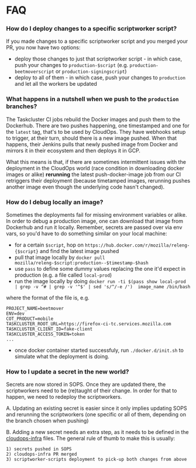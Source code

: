 # FAQ

### How do I deploy changes to a specific scriptworker script?

If you made changes to a specific scriptworker script and you merged your PR, you now have
two options:

* deploy those changes to just that scriptworker script - in which case, push your changes to `production-$script` (e.g.
`production-beetmoverscript` or `production-signingscript`)
* deploy to all of them - in which case, push your changes to `production` and let all the workers be updated

### What happens in a nutshell when we push to the `production` branches?

The Taskcluster CI jobs rebuild the Docker images and push them to the Dockerhub. There are
two pushes happening, one timestamped and one for the `latest` tag, that's to be used
by CloudOps. They have webhooks setup to trigger, at their turn, should there is a new
image pushed. When that happens, their Jenkins pulls that newly pushed image from Docker
and mirrors it in their ecosystem and then deploys it in GCP.

What this means is that, if there are sometimes intermittent issues with the
deployment in the CloudOps world (race condition in downloading docker images or alike)
**rerunning** the latest push-docker-image job from our CI retriggers their deployment
(because timetamped images, rerunning pushes another image even though the underlying
code hasn't changed).

### How do I debug locally an image?

Sometimes the deployments fail for missing environment variables or alike. In order
to debug a production image, one can download that image from Dockerhub and run
it locally. Remember, secrets are passed over via env vars, so you'd have to do something similar
on your local machine:

* for a certain `$script`, hop on `https://hub.docker.com/r/mozilla/releng-{$script}` and
find the latest image pushed
* pull that image locally by `docker pull mozilla/releng-$script:production--$timestamp-$hash`
* use `pass` to define some dummy values replacing the one it'd expect in production (e.g. a file called `local-prod`)
* run the image locally by doing `docker run -ti $(pass show local-prod | grep -v ^# | grep -v '^$' | sed 's/^/-e /')  image_name /bin/bash`

where the format of the file is, e.g.
```
PROJECT_NAME=beetmover
ENV=dev
COT_PRODUCT=mobile
TASKCLUSTER_ROOT_URL=https://firefox-ci-tc.services.mozilla.com
TASKCLUSTER_CLIENT_ID=fake-client
TASKCLUSTER_ACCESS_TOKEN=token
...
```
* once docker container started successfuly, run `./docker.d/init.sh` to simulate what the deployment is doing.


### How to I update a secret in the new world?

Secrets are now stored in SOPS. Once they are updated there, the scriptworkers
need to be (re)taught of their change. In order for that to happen, we need to
redeploy the scriptworkers.

A. Updating an existing secret is easier since it only implies updating SOPS
and rerunning the scriptworkers (one specific or all of them, depending on the branch
chosen when pushing)

B. Adding a new secret needs an extra step, as it needs to be defined in the [cloudops-infra](https://github.com/mozilla-services/cloudops-infra/tree/master/projects/relengworker/k8s/charts)
files. The general rule of thumb to make this is usually:

    1) secrets pushed in SOPS
    2) cloudops-infra PR merged
    3) scriptworker-scripts deployment to pick-up both changes from above

